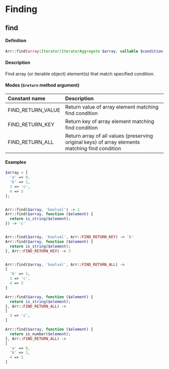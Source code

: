 # Finding

## find

#### Definition

```php
Arr::find(array|Iterator|IteratorAggregate $array, callable $condition, string $return = self::FIND_RETURN_VALUE): mixed|mixed[]
```

#### Description

Find array \(or iterable object\) element\(s\) that match specified condition.

#### Modes \(`$return` method argument\)

| Constant name | Description |
| :--- | :--- |
| FIND\_RETURN\_VALUE | Return value of array element matching find condition |
| FIND\_RETURN\_KEY | Return key of array element matching find condition |
| FIND\_RETURN\_ALL | Return array of all values \(preserving original keys\) of array elements matching find condition |

#### Examples

```php
$array = [
  'a' => 0, 
  'b' => 1, 
  3 => 'c', 
  4 => 5
];


Arr::find($array, 'boolval') -> 1
Arr::find($array, function ($element) {
  return is_string($element);
}) -> 'c'


Arr::find($array, 'boolval', Arr::FIND_RETURN_KEY) -> 'b'
Arr::find($array, function ($element) {
  return is_string($element);
}, Arr::FIND_RETURN_KEY) -> 3


Arr::find($array, 'boolval', Arr::FIND_RETURN_ALL) -> 
[
  'b' => 1, 
  3 => 'c', 
  4 => 5
]

Arr::find($array, function ($element) {
  return is_string($element);
}, Arr::FIND_RETURN_ALL) -> 
[
  3 => 'c',
]

Arr::find($array, function ($element) {
  return is_number($element);
}, Arr::FIND_RETURN_ALL) -> 
[
  'a' => 0,
  'b' => 1,
  4 => 5
]
```

